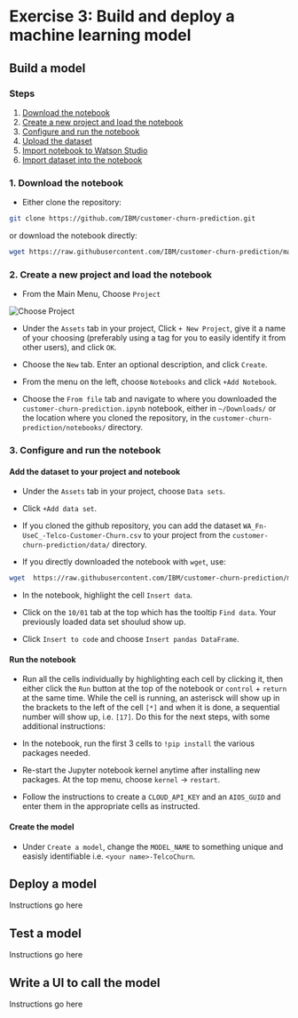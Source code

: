# Exercise 3: Build and deploy a machine learning model

## Build a model

### Steps

1. [Download the notebook](#1-download-the-notebook)
1. [Create a new project and load the notebook](#2-create-a-new-project-and-load-the-notebook)
1. [Configure and run the notebook](#3-configure-and-run-the-notebook)
1. [Upload the dataset](#3-upload-the-dataset)
1. [Import notebook to Watson Studio](#4-import-notebook-to-watson-studio)
1. [Import dataset into the notebook](#5-import-dataset-into-the-notebook)

### 1. Download the notebook

*   Either clone the repository:

```bash
git clone https://github.com/IBM/customer-churn-prediction.git
```

or download the notebook directly:

```bash
wget https://raw.githubusercontent.com/IBM/customer-churn-prediction/master/notebooks/customer-churn-prediction.ipynb
```

### 2. Create a new project and load the notebook

* From the Main Menu, Choose `Project`

![Choose Project](ChooseProject.png)

* Under the `Assets` tab in your project, Click `+ New Project`, give it a name of your choosing (preferably using a tag for you to easily identify it from other users), and click `OK`.

* Choose the `New` tab. Enter an optional description, and click `Create`.

* From the menu on the left, choose `Notebooks` and click `+Add Notebook`.

* Choose the `From file` tab and navigate to where you downloaded the `customer-churn-prediction.ipynb` notebook, either in `~/Downloads/` or the location where you cloned the repository, in the `customer-churn-prediction/notebooks/` directory.

### 3. Configure and run the notebook

#### Add the dataset to your project and notebook

* Under the `Assets` tab in your project, choose `Data sets`.

* Click `+Add data set`.

* If you cloned the github repository, you can add the dataset `WA_Fn-UseC_-Telco-Customer-Churn.csv` to your project from the
`customer-churn-prediction/data/` directory.

* If you directly downloaded the notebook with `wget`, use:

```bash
wget  https://raw.githubusercontent.com/IBM/customer-churn-prediction/master/data/WA_Fn-UseC_-Telco-Customer-Churn.csv
```

* In the notebook, highlight the cell `Insert data`.

* Click on the `10/01` tab at the top which has the tooltip `Find data`. Your previously loaded data set shoulud show up.

* Click `Insert to code` and choose `Insert pandas DataFrame`.

#### Run the notebook

* Run all the cells individually by highlighting each cell by clicking it, then either click the `Run` button at the top of the notebook or `control` + `return` at the same time. While the cell is running, an asterisck will show up in the brackets to the left of the cell `[*]` and when it is done, a sequential number will show up, i.e. `[17]`. Do this for the next steps, with some additional instructions:

* In the notebook, run the first 3 cells to `!pip install` the various packages needed.

* Re-start the Jupyter notebook kernel anytime after installing new packages. At the top menu, choose `kernel` -> `restart`.

* Follow the instructions to create a `CLOUD_API_KEY` and an `AIOS_GUID` and enter them in the appropriate cells as instructed.

#### Create the model

* Under `Create a model`, change the `MODEL_NAME` to something unique and easisly identifiable i.e. `<your name>-TelcoChurn`.

## Deploy a model

Instructions go here

## Test a model

Instructions go here

## Write a UI to call the model

Instructions go here
